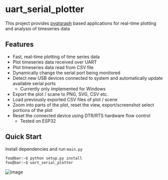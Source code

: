 # uart_serial_plotter

This project provides [pyqtgraph](https://www.pyqtgraph.org/) based applications for real-time plotting and analysis of timeseries data

## Features
- Fast, real-time plotting of time series data
- Plot timeseries data received over UART
- Plot timeseries data read from CSV file
- Dynamically change the serial port being monitored
- Detect new USB devices connected to system and automatically update available serial ports
  - Currently only implemented for Windows
- Export the plot / scane to PNG, SVG, CSV etc.
- Load previously exported CSV files of plot / scene
- Zoom into parts of the plot, reset the view, export/screenshot select portions of the plot
- Reset the connected device using DTR/RTS hardware flow control
  - Tested on ESP32

## Quick Start

Install dependencies and run `main.py`

```console
foo@bar:~$ python setup.py install
foo@bar:~$ uart_serial_plotter
```

![image](https://raw.githubusercontent.com/appliedinnovation/uart_serial_plotter/master/images/demo.png?token=ACAPAK35YQ7V2T7TUKFU2K3BSHA4W)
